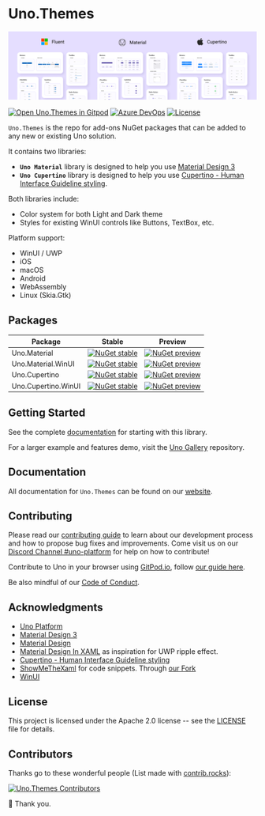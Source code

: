 ﻿# Uno.Themes

<p align="center">
  <img src="doc/assets/themes-design-systems.png" alt="Themes design systems" />
</p>

[![Open Uno.Themes in Gitpod](https://gitpod.io/button/open-in-gitpod.svg)](https://gitpod.io/#https://github.com/unoplatform/uno.themes)
[![Azure DevOps](https://uno-platform.visualstudio.com/Uno%20Platform/_apis/build/status/Uno%20Platform/Uno.Themes%20-%20CI?branchName=master)](https://uno-platform.visualstudio.com/Uno%20Platform/_build/latest?definitionId=89&branchName=master)
[![License](https://img.shields.io/badge/License-Apache%202.0-blue.svg)](LICENSE)

`Uno.Themes` is the repo for add-ons NuGet packages that can be added to any new or existing Uno solution.

It contains two libraries:

- **`Uno Material`** library is designed to help you use [Material Design 3](https://m3.material.io/)
- **`Uno Cupertino`** library is designed to help you use [Cupertino - Human Interface Guideline styling](https://developer.apple.com/design/human-interface-guidelines/).

Both libraries include:

- Color system for both Light and Dark theme
- Styles for existing WinUI controls like Buttons, TextBox, etc.

Platform support:

- WinUI / UWP
- iOS
- macOS
- Android
- WebAssembly
- Linux (Skia.Gtk)

## Packages

Package|Stable|Preview
-|-|-
Uno.Material|[![NuGet stable](https://img.shields.io/nuget/v/Uno.Material?label=stable)](https://www.nuget.org/packages/Uno.Material)|[![NuGet preview](https://img.shields.io/nuget/vpre/Uno.Material?label=preview)](https://www.nuget.org/packages/Uno.Material)
Uno.Material.WinUI|[![NuGet stable](https://img.shields.io/nuget/v/Uno.Material.WinUI?label=stable)](https://www.nuget.org/packages/Uno.Material.WinUI)|[![NuGet preview](https://img.shields.io/nuget/vpre/Uno.Material.WinUI?label=preview)](https://www.nuget.org/packages/Uno.Material.WinUI)
Uno.Cupertino|[![NuGet stable](https://img.shields.io/nuget/v/Uno.Cupertino?label=stable)](https://www.nuget.org/packages/Uno.Cupertino)|[![NuGet preview](https://img.shields.io/nuget/vpre/Uno.Cupertino?label=preview)](https://www.nuget.org/packages/Uno.Cupertino)
Uno.Cupertino.WinUI|[![NuGet stable](https://img.shields.io/nuget/v/Uno.Cupertino.WinUI?label=stable)](https://www.nuget.org/packages/Uno.Cupertino.WinUI)|[![NuGet preview](https://img.shields.io/nuget/vpre/Uno.Cupertino.WinUI?label=preview)](https://www.nuget.org/packages/Uno.Cupertino.WinUI)

## Getting Started

See the complete [documentation](#documentation) for starting with this library.

For a larger example and features demo, visit the [Uno Gallery](https://github.com/unoplatform/uno.gallery) repository.

## Documentation

All documentation for `Uno.Themes` can be found on our [website](https://platform.uno/docs/articles/external/uno.themes/doc/themes-overview.html).

## Contributing

Please read our [contributing guide](CONTRIBUTING.md) to learn about our development process and how to propose bug fixes and improvements.
Come visit us on our [Discord Channel #uno-platform](https://discord.gg/eBHZSKG) for help on how to contribute!

Contribute to Uno in your browser using [GitPod.io](https://gitpod.io), follow [our guide here](https://platform.uno/docs/articles/features/working-with-gitpod.html).

Be also mindful of our [Code of Conduct](CODE_OF_CONDUCT.md).

## Acknowledgments

- [Uno Platform](https://platform.uno)
- [Material Design 3](https://m3.material.io/)
- [Material Design](https://material.io/design)
- [Material Design In XAML](https://github.com/MaterialDesignInXAML) as inspiration for UWP ripple effect.
- [Cupertino - Human Interface Guideline styling](https://developer.apple.com/design/human-interface-guidelines)
- [ShowMeTheXaml](https://github.com/Keboo/ShowMeTheXAML) for code snippets. Through [our Fork](https://github.com/unoplatform/ShowMeTheXAML)
- [WinUI](https://microsoft.github.io/microsoft-ui-xaml/)

## License

This project is licensed under the Apache 2.0 license -- see the
[LICENSE](LICENSE) file for details.

## Contributors

Thanks go to these wonderful people (List made with [contrib.rocks](https://contrib.rocks)):

[![Uno.Themes Contributors](https://contrib.rocks/image?repo=unoplatform/Uno.Themes)](https://github.com/unoplatform/Uno.Themes/graphs/contributors)

💖 Thank you.
